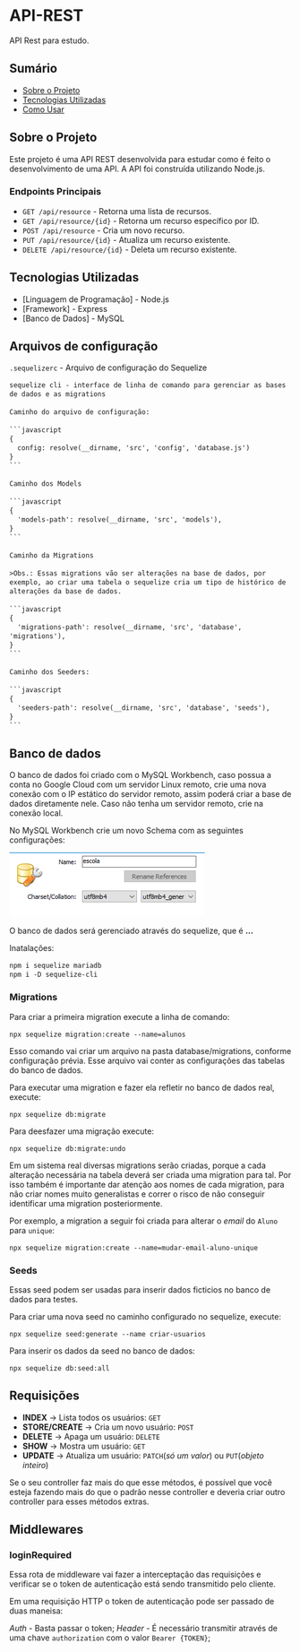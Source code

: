 # API-REST

API Rest para estudo.

## Sumário

- [Sobre o Projeto](#sobre-o-projeto)
- [Tecnologias Utilizadas](#tecnologias-utilizadas)
- [Como Usar](#como-usar)

## Sobre o Projeto

Este projeto é uma API REST desenvolvida para estudar como é feito o desenvolvimento de uma API. A API foi construída utilizando Node.js.

### Endpoints Principais

- `GET /api/resource` - Retorna uma lista de recursos.
- `GET /api/resource/{id}` - Retorna um recurso específico por ID.
- `POST /api/resource` - Cria um novo recurso.
- `PUT /api/resource/{id}` - Atualiza um recurso existente.
- `DELETE /api/resource/{id}` - Deleta um recurso existente.

## Tecnologias Utilizadas

- [Linguagem de Programação] - Node.js
- [Framework] - Express
- [Banco de Dados] - MySQL

## Arquivos de configuração

`.sequelizerc` - Arquivo de configuração do Sequelize

    sequelize cli - interface de linha de comando para gerenciar as bases de dados e as migrations

    Caminho do arquivo de configuração:

    ```javascript
    {
      config: resolve(__dirname, 'src', 'config', 'database.js')
    }
    ```

    Caminho dos Models

    ```javascript
    {
      'models-path': resolve(__dirname, 'src', 'models'),
    }
    ```

    Caminho da Migrations

    >Obs.: Essas migrations vão ser alterações na base de dados, por exemplo, ao criar uma tabela o sequelize cria um tipo de histórico de alterações da base de dados.

    ```javascript
    {
      'migrations-path': resolve(__dirname, 'src', 'database', 'migrations'),
    }
    ```

    Caminho dos Seeders:

    ```javascript
    {
      'seeders-path': resolve(__dirname, 'src', 'database', 'seeds'),
    }
    ```

## Banco de dados

O banco de dados foi criado com o MySQL Workbench, caso possua a conta no Google Cloud com um servidor Linux remoto, crie uma nova conexão com o IP estático do servidor remoto, assim poderá criar a base de dados diretamente nele. Caso não tenha um servidor remoto, crie na conexão local.

No MySQL Workbench crie um novo Schema com as seguintes configurações:

![MySQL Schema](./documentation/mysqlschemacreation.png)

O banco de dados será gerenciado através do sequelize, que é **...**

Inatalações:

```shell
npm i sequelize mariadb
npm i -D sequelize-cli
```

### Migrations

Para criar a primeira migration execute a linha de comando:

```shell
npx sequelize migration:create --name=alunos
```

Esso comando vai criar um arquivo na pasta database/migrations, conforme configuração prévia. Esse arquivo vai conter as configurações das tabelas do banco de dados.

Para executar uma migration e fazer ela refletir no banco de dados real, execute:

```shell
npx sequelize db:migrate
```

Para deesfazer uma migração execute:

```shell
npx sequelize db:migrate:undo
```

Em um sistema real diversas migrations serão criadas, porque a cada alteração necessária na tabela deverá ser criada uma migration para tal. Por isso também é importante dar atenção aos nomes de cada migration, para não criar nomes muito generalistas e correr o risco de não conseguir identificar uma migration posteriormente.

Por exemplo, a migration a seguir foi criada para alterar o _email_ do `Aluno` para `unique`:

```shell
npx sequelize migration:create --name=mudar-email-aluno-unique
```

### Seeds

Essas seed podem ser usadas para inserir dados ficticios no banco de dados para testes.

Para criar uma nova seed no caminho configurado no sequelize, execute:

```shell
npx sequelize seed:generate --name criar-usuarios
```

Para inserir os dados da seed no banco de dados:

```shell
npx sequelize db:seed:all
```

## Requisições

- **INDEX** -> Lista todos os usuários: `GET`
- **STORE/CREATE** -> Cria um novo usuário: `POST`
- **DELETE** -> Apaga um usuário: `DELETE`
- **SHOW** -> Mostra um usuário: `GET`
- **UPDATE** -> Atualiza um usuário: `PATCH`(_só um valor_) ou `PUT`(_objeto inteiro_)

Se o seu controller faz mais do que esse métodos, é possível que você esteja fazendo mais do que o padrão nesse controller e deveria criar outro controller para esses métodos extras.

## Middlewares

### loginRequired

Essa rota de middleware vai fazer a interceptação das requisições e verificar se o token de autenticação está sendo transmitido pelo cliente.

Em uma requisição HTTP o token de autenticação pode ser passado de duas maneisa:

_Auth_ - Basta passar o token;
_Header_ - É necessário transmitir através de uma chave `authorization` com o valor `Bearer {TOKEN}`;
